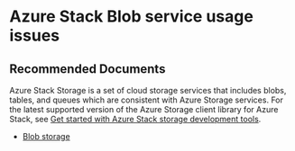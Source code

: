<properties
    pageTitle="Azure Stack Blob service usage issues"
    description="Azure Stack Blob service usage issues"
    service="microsoft.azurestack"
    resource="azurestack"
    authors="genlin"
    ms.author="mquian"
    displayOrder=""
    selfHelpType="generic"
    supportTopicIds="32663904"
    resourceTags=""
    productPesIds="16226"
    cloudEnvironments="public"
    articleId="e4d9b31f-9aa2-4fcd-bb25-49d67dec5830"
/>

# Azure Stack Blob service usage issues

## **Recommended Documents**

Azure Stack Storage is a set of cloud storage services that includes blobs, tables, and queues which are consistent with Azure Storage services. For the latest supported version of the Azure Storage client library for Azure Stack, see [Get started with Azure Stack storage development tools](https://docs.microsoft.com/azure-stack/user/azure-stack-storage-dev).<br>

- [Blob storage](https://docs.microsoft.com/azure-stack/user/azure-stack-storage-overview#blob-storage)